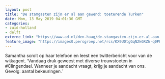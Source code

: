 ```yaml
---
layout: post
title: "De stamgasten zijn er al aan gewend: toeterende Turken"
date: Mon, 13 May 2019 04:01:30 GMT
categories: 
- zuid-holland 
- delft 
externe_link: "https://www.ad.nl/den-haag/de-stamgasten-zijn-er-al-aan-gewend-toeterende-turken~a2f90f01/"
feature_image: "https://images0.persgroep.net/rcs/KX9UDtgGqN2kGRZh-q0PFYjRFwo/diocontent/145288468/_fitwidth/400/?appId=21791a8992982cd8da851550a453bd7f&quality=0.7"
---
```


Samantha scrolt op haar telefoon en leest een twitterbericht voor van de wijkagent. ‘Vandaag druk geweest met diverse trouwstoeten in #Clingendael. Wanneer je aandacht vraagt, krijg je aandacht van ons. Gevolg: aantal bekeuringen.’
